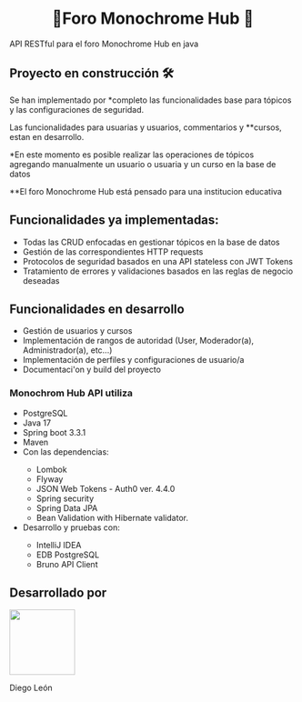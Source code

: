 <h1 align="center">🎼Foro Monochrome Hub 🎼</h1>
<p>API RESTful para el foro Monochrome Hub en java</p>
<h2 align="left">Proyecto en construcción 🛠️</h2>
<p>Se han implementado por *completo las funcionalidades base para tópicos y las configuraciones de seguridad.</p>
<p>Las funcionalidades para usuarias y usuarios, commentarios y **cursos, estan en desarrollo.</p>
<p>*En este momento es posible realizar las operaciones de tópicos agregando manualmente un usuario o usuaria y un curso en la base de datos</p>
<p>**El foro Monochrome Hub está pensado para una institucion educativa</p>
<h2 align="left">Funcionalidades ya implementadas:</h2>
<ul>
  <li>Todas las CRUD enfocadas en gestionar tópicos en la base de datos</li>
  <li>Gestión de las correspondientes HTTP requests</li>
  <li>Protocolos de seguridad basados en una API stateless con JWT Tokens</li>
  <li>Tratamiento de errores y validaciones basados en las reglas de negocio deseadas</li>
</ul>
<h2 align="left">Funcionalidades en desarrollo</h2>
<ul>
  <li>Gestión de usuarios y cursos</li>
  <li>Implementación de rangos de autoridad (User, Moderador(a), Administrador(a), etc...)</li>
  <li>Implementación de perfiles y configuraciones de usuario/a</li>
  <li>Documentaci'on y build del proyecto</li>
</ul>
<h3 align="left">Monochrom Hub API utiliza</h3>
<ul>
  <li>PostgreSQL</li>
  <li>Java 17</li>
  <li>Spring boot 3.3.1</li>
  <li>Maven</li>
  <li>Con las dependencias:</li>
  <ul>
    <li>Lombok</li>
    <li>Flyway</li>
    <li>JSON Web Tokens - Auth0 ver. 4.4.0</li>
    <li>Spring security</li>
    <li>Spring Data JPA</li>
    <li>Bean Validation with Hibernate validator.</li>
  </ul>
  <li>Desarrollo y pruebas con:</li>
  <ul>
    <li>IntelliJ IDEA</li>
    <li>EDB PostgreSQL</li>
    <li>Bruno API Client</li>
  </ul>
</ul>
<h2>Desarrollado por</h2>
<img src="https://avatars.githubusercontent.com/u/63529259?s=400&u=5b217a4c0d0a0834edf3e0ad63cb04bc83eca15b&v=4" width=115>
<p>Diego León</p>
